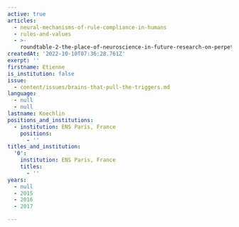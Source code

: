 ```yaml
---
active: true
articles:
  - neural-mechanisms-of-rule-compliance-in-humans
  - rules-and-values
  - >-
    roundtable-2-the-place-of-neuroscience-in-future-research-on-perpetrators-of-extreme-violence
createdAt: '2022-10-10T07:36:28.761Z'
exerpt: ''
firstname: Etienne
is_institution: false
issue:
  - content/issues/brains-that-pull-the-triggers.md
language:
  - null
  - null
lastname: Koechlin
positions_and_institutions:
  - institution: ENS Paris, France
    positions:
      - ''
titles_and_institution:
  '0':
    institution: ENS Paris, France
    titles:
      - ''
years:
  - null
  - 2015
  - 2016
  - 2017

---
```

